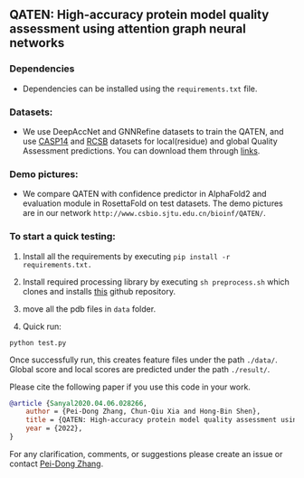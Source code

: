 ## QATEN: High-accuracy protein model quality assessment using attention graph neural networks
 

### Dependencies

- Dependencies can be installed using the `requirements.txt` file.

### Datasets:

- We use DeepAccNet and GNNRefine datasets to train the QATEN, and use [CASP14](http://predictioncenter.org/download_area/CASP14/server_predictions/) and [RCSB](https://www.rcsb.org/) datasets for local(residue) and global Quality Assessment predictions. You can download them through [links](http://www.csbio.sjtu.edu.cn/bioinf/QATEN/).

### Demo pictures:
- We compare QATEN with confidence predictor in AlphaFold2 and evaluation module in RosettaFold on test datasets. The demo pictures are in our network `http://www.csbio.sjtu.edu.cn/bioinf/QATEN/`.

### To start a quick testing:

1) Install all the requirements by executing `pip install -r requirements.txt.`

2) Install required processing library by executing `sh preprocess.sh` which clones and installs [this](https://github.com/gjoni/mylddt) github repository.

3) move all the pdb files in `data` folder.

4) Quick run:
  ```shell
  python test.py
  ```
  Once successfully run, this creates feature files under the path `./data/`. Global score and local scores are predicted under the path `./result/`.

Please cite the following paper if you use this code in your work.
```bibtex
@article {Sanyal2020.04.06.028266,
	author = {Pei-Dong Zhang, Chun-Qiu Xia and Hong-Bin Shen},
	title = {QATEN: High-accuracy protein model quality assessment using attention graph neural networks},
	year = {2022},
}
```
For any clarification, comments, or suggestions please create an issue or contact [Pei-Dong Zhang](cq-zhang-2016@sjtu.edu.cn).
